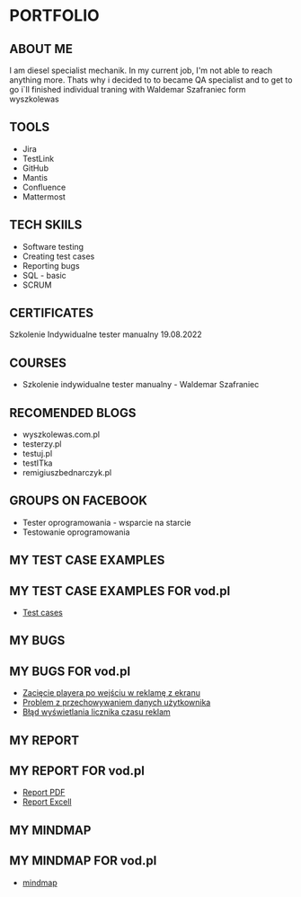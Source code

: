 # PORTFOLIO
## ABOUT ME
I am diesel specialist mechanik. In my current job, I'm not able to reach anything more. Thats why i decided to to became QA specialist and to get to go i`ll finished individual traning with Waldemar Szafraniec form wyszkolewas
## TOOLS
* Jira
* TestLink
* GitHub
* Mantis
* Confluence
* Mattermost
## TECH SKIILS
* Software testing
* Creating test cases
* Reporting bugs
* SQL - basic
* SCRUM
## CERTIFICATES
Szkolenie Indywidualne tester manualny 19.08.2022
## COURSES
* Szkolenie indywidualne tester manualny - Waldemar Szafraniec
## RECOMENDED BLOGS
* wyszkolewas.com.pl
* testerzy.pl
* testuj.pl
* testITka
* remigiuszbednarczyk.pl
## GROUPS ON FACEBOOK
* Tester oprogramowania - wsparcie na starcie
* Testowanie oprogramowania
## MY TEST CASE EXAMPLES 
## MY TEST CASE EXAMPLES FOR vod.pl
* [Test cases](https://drive.google.com/file/d/1fL9A27F7Fp-HWYyP-yTgvamjFeeQVNy9/view?usp=sharing)
## MY BUGS
## MY BUGS FOR vod.pl
* [Zacięcie playera po wejściu w reklamę z ekranu](https://docs.google.com/document/d/18PMY7g7mPeT5UpZHOlH7fJax_OAYeNCo/edit?usp=sharing&ouid=115077684222762408310&rtpof=true&sd=true)
* [Problem z przechowywaniem danych użytkownika](https://docs.google.com/document/d/1nd14emOe9w37Ovnm34ojzy1cuTPU_gbN/edit?usp=sharing&ouid=115077684222762408310&rtpof=true&sd=true)
* [Błąd wyświetlania licznika czasu reklam](https://docs.google.com/document/d/1e0jc7sZ47STAqfBFOdm21dIxUzQucetU/edit?usp=sharing&ouid=115077684222762408310&rtpof=true&sd=true)

## MY REPORT
## MY REPORT FOR vod.pl
* [Report PDF](https://drive.google.com/file/d/1f9gUHYPqiisYdU3ipoRWX2zsPXybOxi8/view?usp=sharing)
* [Report Excell](https://docs.google.com/spreadsheets/d/1PhBe6THzEaUOPkWvcETtkkbzE3HEV-Ha/edit?usp=sharing&ouid=115077684222762408310&rtpof=true&sd=true)

## MY MINDMAP
## MY MINDMAP FOR vod.pl
* [mindmap](https://drive.google.com/file/d/1ClIL5qldV-Wgcu7gFvpEIPc34nKSByps/view?usp=sharing)
